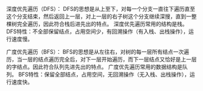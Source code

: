 深度优先遍历（DFS）：
  DFS的思想是从上至下，对每一个分支一直往下遍历直至这个分支结束，然后返回上一层，对上一层的右子树这个分支继续深搜，直到一整棵树完全遍历，因此符合栈后进先出的特点。
  深度优先遍历常用的结构是栈。
  DFS特性：不全部保留结点，占用空间少，有回溯操作（有入栈、出栈操作），运行速度慢。

广度优先遍历（BFS）：
  BFS的思想是从左往右，对树的每一层所有结点一次遍历，当一层的结点遍历完全后，对下一层开始遍历，而下一层结点又恰好是上一层的字结点。因此符合队列先进先出的特点。
  广度优先遍历常用的数据结构是队列。
  BFS特性：保留全部结点，占用空间，无回溯操作（无入栈、出栈操作），运行速度快。